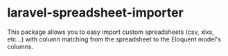 # laravel-spreadsheet-importer
This package allows you to easy import custom spreadsheets (csv, xlxs, etc...) with column matching from the spreadsheet to the Eloquent model's columns.
